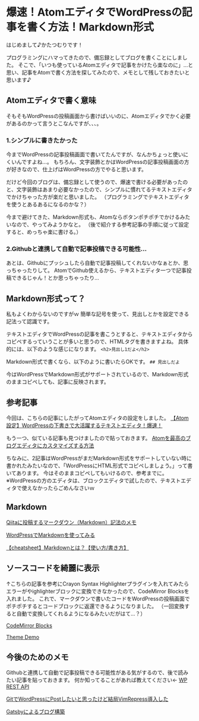 # 爆速！AtomエディタでWordPressの記事を書く方法！Markdown形式
はじめまして♪かたつむりです！

プログラミングにハマってきたので、備忘録としてブログを書くことにしました。
そこで、「いつも使っているAtomエディタで記事をかけたら楽なのに」…と思い、記事をAtomで書く方法を探してみたので、メモとして残しておきたいと思います♪

## Atomエディタで書く意味
そもそもWordPressの投稿画面から書けばいいのに、Atomエディタでかく必要があるのかって言うとこなんですが、、、。

### 1.シンプルに書きたかった
今までWordPressの記事投稿画面で書いてたんですが、なんかちょっと使いにくいんですよね…。
もちろん、文字装飾とかはWordPressの記事投稿画面の方が好きなので、仕上げはWordPressの方でやると思います。

だけど今回のブログは、備忘録として使うので、爆速で書ける必要があったのと、文字装飾はあまり必要なかったので、シンプルに慣れてるテキストエディタでかけちゃった方が楽だと思いました。
（プログラミングでテキストエディタを使うとあるあるになるのかな？）

今まで避けてきた、Markdown形式も、Atomならボタンポチポチでかけるみたいなので、やってみようかなと。
（後で紹介する参考記事の手順に従って設定すると、めっちゃ楽に書ける。）

### 2.Githubと連携して自動で記事投稿できる可能性…
あとは、Githubにプッシュしたら自動で記事投稿してくれないかなぁとか、思っちゃったりして。
AtomでGithub使えるから、テキストエディタ一つで記事投稿できるじゃん！とか思っちゃったり…


## Markdown形式って？
私もよくわからないのですがｗ
簡単な記号を使って、見出しとかを設定できる記法って認識です。

テキストエディタでWordPressの記事を書こうとすると、テキストエディタからコピペするっていうことが多いと思うので、HTMLタグを書きますよね。
具体的には、以下のような感じになります。
`<h2>見出し1だよ</h2>`


Markdown形式で書くなら、以下のように書いたらOKです。
`## 見出しだよ`

今はWordPressでMarkdown形式がサポートされているので、Markdown形式のままコピペしても、記事に反映されます。



## 参考記事
今回は、こちらの記事にしたがってAtomエディタの設定をしました。
[【Atom設定】WordPressの下書きで大活躍するテキストエディタ！爆速！][d8dd553b]

  [d8dd553b]: https://giraffe-media.com/wp-draft "【Atom設定】WordPressの下書きで大活躍するテキストエディタ！爆速！"

もう一つ、似ている記事も見つけましたので貼っておきます。
[Atomを最高のブログエディタにカスタマイズする方法][75bf6342]

  [75bf6342]: https://pooork.com/editor-atom-customize/ "Atomを最高のブログエディタにカスタマイズする方法"

  ちなみに、2記事はWordPressがまだMarkdown形式をサポートしていない時に書かれたみたいなので、「WordPressにHTML形式でコピペしましょう。」って書いてあります。
  今はそのままコピペしてもいけるので、参考までに。
※WordPressの方のエディタは、ブロックエディタで試したので、テキストエディタで使えなかったらごめんなさいｗ

## Markdown

[Qiitaに投稿するマークダウン（Markdown）記法のメモ][249a0451]

  [249a0451]: https://qiita.com/maboy/items/bbfea777544b96b57cda "Qiitaに投稿するマークダウン（Markdown）記法のメモ"

  [  WordPressでMarkdownを使ってみる][75e75510]

  [75e75510]: https://gatespace.jp/2014/07/03/wordpress-markdown/ "WordPressでMarkdownを使ってみる"

[  【cheatsheet】Markdownとは？【使い方/書き方】][a615324a]

  [a615324a]: https://suwaru.tokyo/%E3%80%90cheatsheet%E3%80%91markdown%E3%81%A8%E3%81%AF%EF%BC%9F%E3%80%90%E4%BD%BF%E3%81%84%E6%96%B9-%E6%9B%B8%E3%81%8D%E6%96%B9%E3%80%91/ "【cheatsheet】Markdownとは？【使い方/書き方】"

## ソースコードを綺麗に表示


↑こちらの記事を参考にCrayon Syntax Highlighterプラグインを入れてみたらエラーがやighlighterブロックに変換できなかったので、CodeMirror Blocksを入れました。
これで、マークダウンで書いたコードをWordPressの投稿画面でポチポチするとコードブロックに返還できるようになりました。
（一回変換すると自動で変換してくれるようになるみたいだがはて…？）

[CodeMirror Blocks][867ce99f]

  [867ce99f]: https://ja.wordpress.org/plugins/wp-codemirror-block/ "CodeMirror Blocks"

[Theme Demo][03aa2928]

  [03aa2928]: https://codemirror.net/demo/theme.html "Theme Demo"



## 今後のためのメモ
  Githubと連携して自動で記事投稿できる可能性がある気がするので、後で読みたい記事を貼っておきます。
  何か知ってることがあれば教えてください←
[  WP REST API][ff589429]

  [ff589429]: https://ja.wp-api.org/ "WP REST API"

[  GitでWordPressにPostしたいと思ったけど結局VimRepress導入した][457a7851]

  [457a7851]: http://haya14busa.com/vimrepress-and-wordpress-using-git/ "GitでWordPressにPostしたいと思ったけど結局VimRepress導入した"

[  Gatsbyによるブログ構築][2fde9273]

  [2fde9273]: https://mako-note.com/building-a-blog-with-gatsby/ "Gatsbyによるブログ構築"

